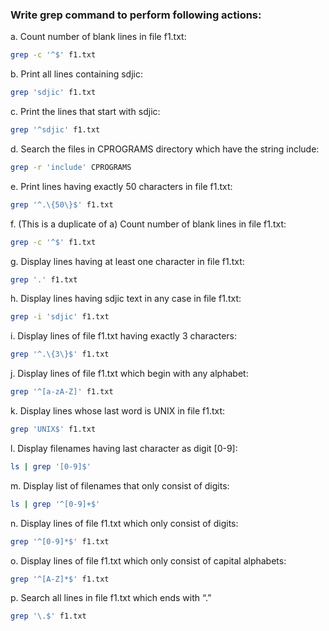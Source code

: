 
### Write grep command to perform following actions:

a. Count number of blank lines in file f1.txt:
``` sh 
grep -c '^$' f1.txt
``` 

b. Print all lines containing sdjic:
``` sh 
grep 'sdjic' f1.txt
```

c. Print the lines that start with sdjic:
``` sh
grep '^sdjic' f1.txt
``` 

d. Search the files in CPROGRAMS directory which have the string include:
``` sh
grep -r 'include' CPROGRAMS
``` 

e. Print lines having exactly 50 characters in file f1.txt:
``` sh
grep '^.\{50\}$' f1.txt
``` 

f. (This is a duplicate of a) Count number of blank lines in file f1.txt:
``` sh
grep -c '^$' f1.txt
``` 

g. Display lines having at least one character in file f1.txt:
``` sh
grep '.' f1.txt
```

h. Display lines having sdjic text in any case in file f1.txt:
``` sh
grep -i 'sdjic' f1.txt
``` 

i. Display lines of file f1.txt having exactly 3 characters:
``` sh
grep '^.\{3\}$' f1.txt
``` 

j. Display lines of file f1.txt which begin with any alphabet:
``` sh
grep '^[a-zA-Z]' f1.txt
``` 

k. Display lines whose last word is UNIX in file f1.txt:
``` sh
grep 'UNIX$' f1.txt
``` 

l. Display filenames having last character as digit [0-9]:
``` sh
ls | grep '[0-9]$'
``` 

m. Display list of filenames that only consist of digits:
``` sh
ls | grep '^[0-9]+$'
``` 

n. Display lines of file f1.txt which only consist of digits:
``` sh
grep '^[0-9]*$' f1.txt
``` 

o. Display lines of file f1.txt which only consist of capital alphabets:
``` sh
grep '^[A-Z]*$' f1.txt
``` 

p. Search all lines in file f1.txt which ends with “.”
``` sh
grep '\.$' f1.txt
```
